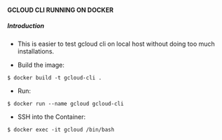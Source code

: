 #### GCLOUD CLI RUNNING ON DOCKER

##### Introduction

- This is easier to test gcloud cli on local host without doing too much installations.

- Build the image:

```
$ docker build -t gcloud-cli .
```

- Run:

```
$ docker run --name gcloud gcloud-cli
```

- SSH into the Container:

```
$ docker exec -it gcloud /bin/bash
```
